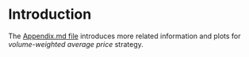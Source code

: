 # Introduction

The [Appendix.md file](https://github.com/SciEcon/SRS2021/blob/main/More%20about%20the%20paper/VWAP/Appendix.md) introduces more related information and plots for *volume-weighted average price* strategy.